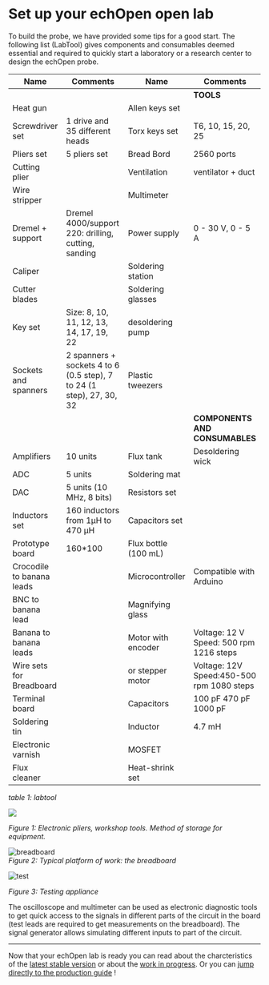 # Set up your echOpen open lab

To build the probe, we have provided some tips for a good start. The following list \(LabTool\) gives components and consumables deemed essential and required to quickly start a laboratory or a research center to design the echOpen probe.

| **Name** | **Comments** | **Name** | **Comments** |
| --- | --- | --- | --- |
|  |  |  | **TOOLS** |
| Heat gun |  | Allen keys set |  |
| Screwdriver set | 1 drive and 35 different heads | Torx keys set | T6, 10, 15, 20, 25 |
| Pliers set | 5 pliers set | Bread Bord | 2560 ports |
| Cutting plier |  | Ventilation | ventilator + duct |
| Wire stripper |  | Multimeter |  |
| Dremel + support | Dremel 4000/support 220: drilling, cutting, sanding | Power supply | 0 - 30 V, 0 - 5 A |
| Caliper |  | Soldering station |  |
| Cutter blades |  | Soldering glasses |  |
| Key set | Size: 8, 10, 11, 12, 13, 14, 17, 19, 22 | desoldering pump |  |
| Sockets and spanners | 2 spanners + sockets 4 to 6 \(0.5 step\), 7 to 24 \(1 step\), 27, 30, 32 | Plastic tweezers |  |
|  |  |  | **COMPONENTS AND CONSUMABLES** |
| Amplifiers | 10 units | Flux tank | Desoldering wick |
| ADC | 5 units | Soldering mat |  |
| DAC | 5 units \(10 MHz, 8 bits\) | Resistors set |  |
| Inductors set | 160 inductors from 1µH to 470 µH | Capacitors set |  |
| Prototype board | 160\*100 | Flux bottle \(100 mL\) |  |
| Crocodile to banana leads |  | Microcontroller | Compatible with Arduino |
| BNC to banana lead |  | Magnifying glass |  |
| Banana to banana leads |  | Motor with encoder | Voltage: 12 V Speed: 500 rpm 1216 steps |
| Wire sets for Breadboard |  | or stepper motor | Voltage: 12V Speed:450-500 rpm 1080 steps |
| Terminal board |  | Capacitors | 100 pF 470 pF 1000 pF |
| Soldering tin |  | Inductor | 4.7 mH |
| Electronic varnish |  | MOSFET |  |
| Flux cleaner |  | Heat-shrink set |  |

_table 1: labtool_

![](https://raw.githubusercontent.com/echopen/echopen_prototyping/master/pictures/echopen_lab/materiel.JPG)

_Figure 1: Electronic pliers, workshop tools. Method of storage for equipment._

![breadboard](https://raw.githubusercontent.com/echopen/echopen_prototyping/master/pictures/echopen_lab/breadboard.JPG)  
_Figure 2: Typical platform of work: the breadboard_

![test](https://raw.githubusercontent.com/echopen/echopen_prototyping/master/pictures/echopen_lab/appareils_test.JPG)

_Figure 3: Testing appliance_

The oscilloscope and multimeter can be used as electronic diagnostic tools to get quick access to the signals in different parts of the circuit in the board \(test leads are required to get measurements on the breadboard\). The signal generator allows simulating different inputs to part of the circuit.

---

Now that your echOpen lab is ready you can read about the charcteristics of the [latest stable version](/stable/stable.md) or about the [work in progress](/inprogress/inprogress.md). Or you can [jump directly to the production guide](/stable/production_guide.md) !



